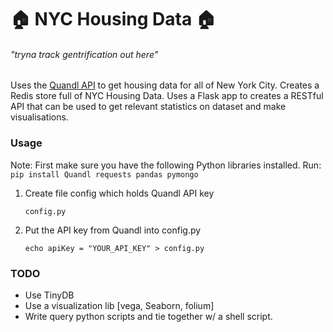 :house: NYC Housing Data :house:
================================
###### *"tryna track gentrification out here"*

Uses the [Quandl API](https://www.quandl.com/) to get housing data for all of New York City. Creates a Redis store full of NYC Housing Data. Uses a Flask app to creates a RESTful API that can be used to get relevant statistics on dataset and make visualisations.


### Usage

Note: First make sure you have the following Python libraries installed. Run: 
`pip install Quandl requests pandas pymongo`


1. Create file config which holds Quandl API key

	`config.py`
	
2. Put the API key from Quandl into config.py

	`echo apiKey = "YOUR_API_KEY" > config.py`


### TODO

+ Use TinyDB
+ Use a visualization lib [vega, Seaborn, folium]
+ Write query python scripts and tie together w/ a shell script.
